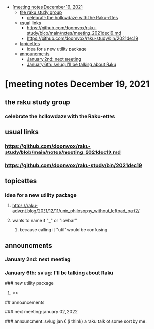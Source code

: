 - [[meeting notes December 19, 2021](#org281a634)
  - [the raku study group](#org10040bc)
    - [celebrate the hollowdaze with the Raku-ettes](#org9a93e9b)
  - [usual links](#org26eb29a)
    - [<https://github.com/doomvox/raku-study/blob/main/notes/meeting_2021dec19.md>](#org870f0dd)
    - [<https://github.com/doomvox/raku-study/bin/2021dec19>](#org8637ec9)
  - [topicettes](#org87d8ef8)
    - [idea for a new utility package](#org3afe32f)
  - [announcments](#org461343d)
    - [January 2nd: next meeting](#org0e4d6e0)
    - [January 6th: svlug: I'll be talking about Raku](#org5976da2)


<a id="org281a634"></a>

# [meeting notes December 19, 2021


<a id="org10040bc"></a>

## the raku study group


<a id="org9a93e9b"></a>

### celebrate the hollowdaze with the Raku-ettes


<a id="org26eb29a"></a>

## usual links


<a id="org870f0dd"></a>

### <https://github.com/doomvox/raku-study/blob/main/notes/meeting_2021dec19.md>


<a id="org8637ec9"></a>

### <https://github.com/doomvox/raku-study/bin/2021dec19>


<a id="org87d8ef8"></a>

## topicettes


<a id="org3afe32f"></a>

### idea for a new utility package

1.  <https://raku-advent.blog/2021/12/11/unix_philosophy_without_leftpad_part2/>

2.  wants to name it "\_" or "lowbar"

    1.  because calling it "util" would be confusing


<a id="org461343d"></a>

## announcments


<a id="org0e4d6e0"></a>

### January 2nd: next meeting


<a id="org5976da2"></a>

### January 6th: svlug: I'll be talking about Raku

\### new utility package

1.  <>

<a id="org90551a9"></a>

\## announcements

<a id="org0c20e2a"></a>

\### next meeting: january 02, 2022

<a id="org2473361"></a>

\### announcment: svlug jan 6 (i think) a raku talk of some sort by me.
